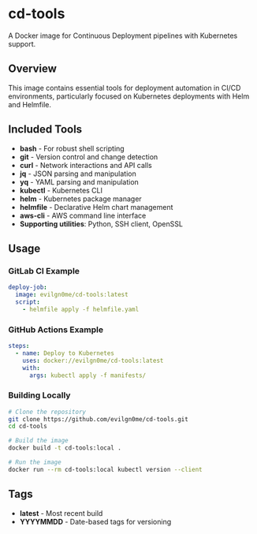 # cd-tools

A Docker image for Continuous Deployment pipelines with Kubernetes support.

## Overview

This image contains essential tools for deployment automation in CI/CD environments, particularly focused on Kubernetes deployments with Helm and Helmfile.

## Included Tools

- **bash** - For robust shell scripting
- **git** - Version control and change detection
- **curl** - Network interactions and API calls
- **jq** - JSON parsing and manipulation
- **yq** - YAML parsing and manipulation
- **kubectl** - Kubernetes CLI
- **helm** - Kubernetes package manager
- **helmfile** - Declarative Helm chart management
- **aws-cli** - AWS command line interface
- **Supporting utilities**: Python, SSH client, OpenSSL

## Usage

### GitLab CI Example

```yaml
deploy-job:
  image: evilgn0me/cd-tools:latest
  script:
    - helmfile apply -f helmfile.yaml
```

### GitHub Actions Example

```yaml
steps:
  - name: Deploy to Kubernetes
    uses: docker://evilgn0me/cd-tools:latest
    with:
      args: kubectl apply -f manifests/
```

### Building Locally

```bash
# Clone the repository
git clone https://github.com/evilgn0me/cd-tools.git
cd cd-tools

# Build the image
docker build -t cd-tools:local .

# Run the image
docker run --rm cd-tools:local kubectl version --client
```

## Tags

- **latest** - Most recent build
- **YYYYMMDD** - Date-based tags for versioning
